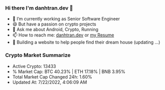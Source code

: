 ### Hi there I'm danhtran.dev 👋

- 🔭 I’m currently working as Senior Software Engineer
- 😄 But have a passion on crypto projects
- 💬 Ask me about Android, Crypto, Running 
- 📫 How to reach me: <a href="https://danhtran.dev" target="_blank">danhtran.dev</a> or <a href="Developer-Resume.pdf" target="_blank">my Resume</a>
- 🌱 Building a website to help people find their dream house (updating ...)

### Crypto Market Summarize
- Active Crypto: 13433
- % Market Cap: BTC 40.23% | ETH 17.18% | BNB 3.95%
- Total Market Cap Changed 24h: 1.60%
- Updated At: 7/22/2022, 4:06:09 AM
